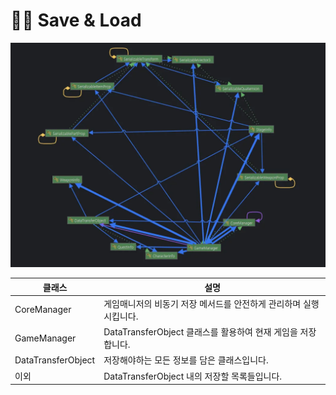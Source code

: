 # 👩‍💻 Save & Load

![img_1.png](https://github.com/Neronem/TheLastOne_Public/blob/main/Game%20Client%20Architecture/Images/img_1.png)

| 클래스 | 설명 |
|--------|------|
| CoreManager | 게임매니저의 비동기 저장 메서드를 안전하게 관리하며 실행시킵니다. |
| GameManager | DataTransferObject 클래스를 활용하여 현재 게임을 저장합니다. |
| DataTransferObject | 저장해야하는 모든 정보를 담은 클래스입니다. |
| 이외 | DataTransferObject 내의 저장할 목록들입니다. |